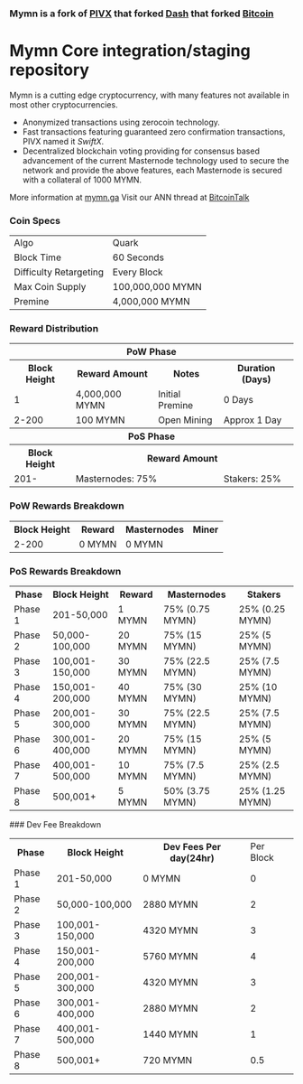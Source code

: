 ### Mymn is a fork of [PIVX](https://github.com/PIVX-Project/PIVX) that forked [Dash](https://github.com/dashpay/dash) that forked [Bitcoin](https://github.com/bitcoin/bitcoinp)


# Mymn Core integration/staging repository


Mymn is a cutting edge cryptocurrency, with many features not available in most other cryptocurrencies.
- Anonymized transactions using zerocoin technology.
- Fast transactions featuring guaranteed zero confirmation transactions, PIVX named it _SwiftX_.
- Decentralized blockchain voting providing for consensus based advancement of the current Masternode
  technology used to secure the network and provide the above features, each Masternode is secured
  with a collateral of 1000 MYMN.

More information at [mymn.ga](https://www.mymn.ga) Visit our ANN thread at [BitcoinTalk](http://www.bitcointalk.org/index.php)


### Coin Specs
<table>
<tr><td>Algo</td><td>Quark</td></tr>
<tr><td>Block Time</td><td>60 Seconds</td></tr>
<tr><td>Difficulty Retargeting</td><td>Every Block</td></tr>
<tr><td>Max Coin Supply </td><td>100,000,000 MYMN</td></tr>
<tr><td>Premine</td><td>4,000,000 MYMN</td></tr>
</table>


### Reward Distribution

<table>
<th colspan=4>PoW Phase</th>
<tr><th>Block Height</th><th>Reward Amount</th><th>Notes</th><th>Duration (Days)</th></tr>
<tr><td>1</td><td>4,000,000 MYMN</td><td>Initial Premine</td><td>0 Days</td></tr>
<tr><td>2-200</td><td>100 MYMN</td><td rowspan=1>Open Mining</td><td rowspan=1> Approx 1 Day</td></tr>
<tr><th colspan=4>PoS Phase</th></tr>
<tr><th>Block Height</th><th colspan=3>Reward Amount</th></tr>
<tr><td>201-</td><td colspan=2>Masternodes: 75%</td><td>Stakers: 25%</td></tr>
</table>

### PoW Rewards Breakdown

<table>
<th>Block Height</th><th>Reward</th><th>Masternodes</th><th>Miner</th>
<tr><td>2-200</td><td>0 MYMN</td><td>0 MYMN</td><td100% (100 MYMN)</td><td100% (100 MYMN)</td></tr>
</table>

### PoS Rewards Breakdown

<table>
<th>Phase</th><th>Block Height</th><th>Reward</th><th>Masternodes</th><th>Stakers</th>
<tr><td>Phase 1</td><td>201-50,000</td><td>1 MYMN</td><td>75% (0.75 MYMN)</td><td>25% (0.25 MYMN)</td></tr>
<tr><td>Phase 2</td><td>50,000-100,000</td><td>20 MYMN</td><td>75% (15 MYMN)</td><td>25% (5 MYMN)</td></tr>
<tr><td>Phase 3</td><td>100,001-150,000</td><td>30 MYMN</td><td>75% (22.5 MYMN)</td><td>25% (7.5 MYMN)</td></tr>
<tr><td>Phase 4</td><td>150,001-200,000</td><td>40 MYMN</td><td>75% (30 MYMN)</td><td>25% (10 MYMN)</td></tr>
<tr><td>Phase 5</td><td>200,001-300,000</td><td>30 MYMN</td><td>75% (22.5 MYMN)</td><td>25% (7.5 MYMN)</td></tr>
<tr><td>Phase 6</td><td>300,001-400,000</td><td>20 MYMN</td><td>75% (15 MYMN)</td><td>25% (5 MYMN)</td></tr>
<tr><td>Phase 7</td><td>400,001-500,000</td><td>10 MYMN</td><td>75% (7.5 MYMN)</td><td>25% (2.5 MYMN)</td></tr>
<tr><td>Phase 8</td><td>500,001+</td><td>5 MYMN</td><td>50% (3.75 MYMN)</td><td>25% (1.25 MYMN)</td></tr>
</table>
### Dev Fee Breakdown

<table>
<th>Phase</th><th>Block Height</th><th>Dev Fees Per day(24hr)</th><td>Per Block</td>
<tr><td>Phase 1</td><td>201-50,000</td><td>0 MYMN</td></th><td>0</td>
<tr><td>Phase 2</td><td>50,000-100,000</td><td>2880 MYMN</td><td>2</td>
<tr><td>Phase 3</td><td>100,001-150,000</td><td>4320 MYMN</td><td>3</td>
<tr><td>Phase 4</td><td>150,001-200,000</td><td>5760 MYMN</td><td>4</td>
<tr><td>Phase 5</td><td>200,001-300,000</td><td>4320 MYMN</td><td>3</td>
<tr><td>Phase 6</td><td>300,001-400,000</td><td>2880 MYMN</td><td>2</td>
<tr><td>Phase 7</td><td>400,001-500,000</td><td>1440 MYMN</td><td>1</td>
<tr><td>Phase 8</td><td>500,001+</td><td>720 MYMN</td><td>0.5</td>
</table>

